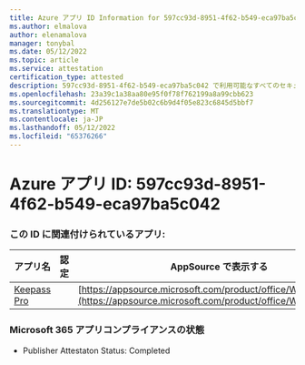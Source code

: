 ```yaml
---
title: Azure アプリ ID Information for 597cc93d-8951-4f62-b549-eca97ba5c042
ms.author: elmalova
author: elenamalova
manager: tonybal
ms.date: 05/12/2022
ms.topic: article
ms.service: attestation
certification_type: attested
description: 597cc93d-8951-4f62-b549-eca97ba5c042 で利用可能なすべてのセキュリティとコンプライアンス情報。
ms.openlocfilehash: 23a39c1a38aa80e95f0f78f762199a8a99cbb623
ms.sourcegitcommit: 4d256127e7de5b02c6b9d4f05e823c6845d5bbf7
ms.translationtype: MT
ms.contentlocale: ja-JP
ms.lasthandoff: 05/12/2022
ms.locfileid: "65376266"
---
```

# <a name="azure-app-id-597cc93d-8951-4f62-b549-eca97ba5c042"></a>Azure アプリ ID: 597cc93d-8951-4f62-b549-eca97ba5c042


### <a name="apps-associated-with-this-id"></a>この ID に関連付けられているアプリ:
| **アプリ名** | **認定** | **AppSource で表示する** |
|--------------|---------------|-----------------------|
| [Keepass Pro](../forward/WA200003336.md) |  | [https://appsource.microsoft.com/product/office/WA200003336](https://appsource.microsoft.com/product/office/WA200003336) |

### <a name="microsoft-365-app-compliance-status"></a>Microsoft 365 アプリコンプライアンスの状態
- Publisher Attestaton Status: Completed
